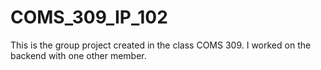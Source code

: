# COMS_309_IP_102
This is the group project created in the class COMS 309. I worked on the backend with one other member.
